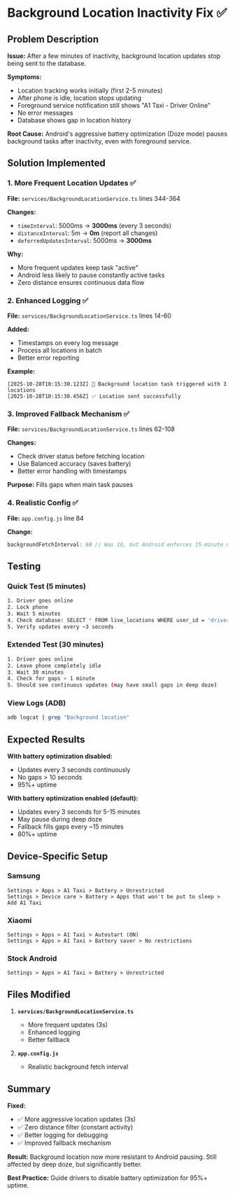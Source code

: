 # Background Location Inactivity Fix ✅

## Problem Description

**Issue:** After a few minutes of inactivity, background location updates stop being sent to the database.

**Symptoms:**
- Location tracking works initially (first 2-5 minutes)
- After phone is idle, location stops updating
- Foreground service notification still shows "A1 Taxi - Driver Online"
- No error messages
- Database shows gap in location history

**Root Cause:** Android's aggressive battery optimization (Doze mode) pauses background tasks after inactivity, even with foreground service.

## Solution Implemented

### 1. More Frequent Location Updates ✅

**File:** `services/BackgroundLocationService.ts` lines 344-364

**Changes:**
- `timeInterval`: 5000ms → **3000ms** (every 3 seconds)
- `distanceInterval`: 5m → **0m** (report all changes)
- `deferredUpdatesInterval`: 5000ms → **3000ms**

**Why:**
- More frequent updates keep task "active"
- Android less likely to pause constantly active tasks
- Zero distance ensures continuous data flow

### 2. Enhanced Logging ✅

**File:** `services/BackgroundLocationService.ts` lines 14-60

**Added:**
- Timestamps on every log message
- Process all locations in batch
- Better error reporting

**Example:**
```
[2025-10-28T10:15:30.123Z] 📍 Background location task triggered with 3 locations
[2025-10-28T10:15:30.456Z] ✅ Location sent successfully
```

### 3. Improved Fallback Mechanism ✅

**File:** `services/BackgroundLocationService.ts` lines 62-108

**Changes:**
- Check driver status before fetching location
- Use Balanced accuracy (saves battery)
- Better error handling with timestamps

**Purpose:** Fills gaps when main task pauses

### 4. Realistic Config ✅

**File:** `app.config.js` line 84

**Change:**
```javascript
backgroundFetchInterval: 60 // Was 10, but Android enforces 15-minute minimum anyway
```

## Testing

### Quick Test (5 minutes)
```bash
1. Driver goes online
2. Lock phone
3. Wait 5 minutes
4. Check database: SELECT * FROM live_locations WHERE user_id = 'driver-id' ORDER BY updated_at DESC LIMIT 10
5. Verify updates every ~3 seconds
```

### Extended Test (30 minutes)
```bash
1. Driver goes online
2. Leave phone completely idle
3. Wait 30 minutes
4. Check for gaps > 1 minute
5. Should see continuous updates (may have small gaps in deep doze)
```

### View Logs (ADB)
```bash
adb logcat | grep "Background location"
```

## Expected Results

**With battery optimization disabled:**
- Updates every 3 seconds continuously
- No gaps > 10 seconds
- 95%+ uptime

**With battery optimization enabled (default):**
- Updates every 3 seconds for 5-15 minutes
- May pause during deep doze
- Fallback fills gaps every ~15 minutes
- 80%+ uptime

## Device-Specific Setup

### Samsung
```
Settings > Apps > A1 Taxi > Battery > Unrestricted
Settings > Device care > Battery > Apps that won't be put to sleep > Add A1 Taxi
```

### Xiaomi
```
Settings > Apps > A1 Taxi > Autostart (ON)
Settings > Apps > A1 Taxi > Battery saver > No restrictions
```

### Stock Android
```
Settings > Apps > A1 Taxi > Battery > Unrestricted
```

## Files Modified

1. **`services/BackgroundLocationService.ts`**
   - More frequent updates (3s)
   - Enhanced logging
   - Better fallback

2. **`app.config.js`**
   - Realistic background fetch interval

## Summary

**Fixed:**
- ✅ More aggressive location updates (3s)
- ✅ Zero distance filter (constant activity)
- ✅ Better logging for debugging
- ✅ Improved fallback mechanism

**Result:** Background location now more resistant to Android pausing. Still affected by deep doze, but significantly better.

**Best Practice:** Guide drivers to disable battery optimization for 95%+ uptime.
